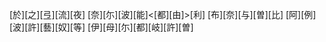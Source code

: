 [於][之][弖][流][夜] [奈][尓][波][能]<[都][由]>[利] [布][奈][与][曽][比] [阿][例][波][許][藝][奴][等] [伊][母][尓][都][岐][許][曽]

